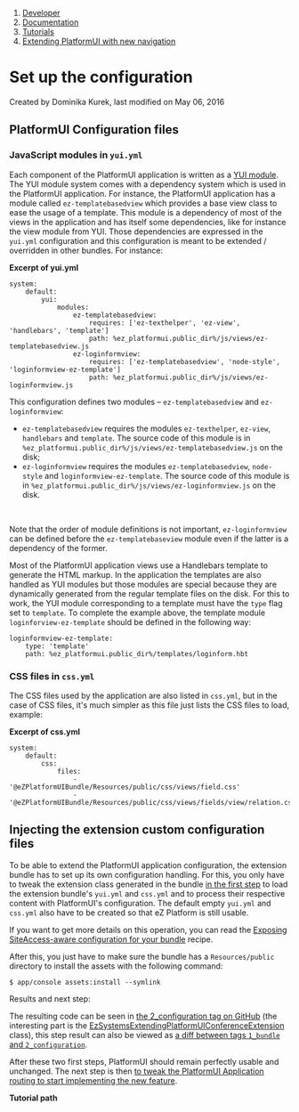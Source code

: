 1.  [Developer](index.html)
2.  [Documentation](Documentation_31429504.html)
3.  [Tutorials](Tutorials_31429522.html)
4.  [Extending PlatformUI with new navigation](Extending-PlatformUI-with-new-navigation_31430235.html)

# Set up the configuration 

Created by Dominika Kurek, last modified on May 06, 2016

## PlatformUI Configuration files

### JavaScript modules in `yui.yml`

Each component of the PlatformUI application is written as a [YUI module](http://yuilibrary.com/yui/docs/yui/create.html). The YUI module system comes with a dependency system which is used in the PlatformUI application. For instance, the PlatformUI application has a module called `ez-templatebasedview` which provides a base view class to ease the usage of a template. This module is a dependency of most of the views in the application and has itself some dependencies, like for instance the view module from YUI. Those dependencies are expressed in the `yui.yml` configuration and this configuration is meant to be extended / overridden in other bundles. For instance:

**Excerpt of yui.yml**

``` brush:
system:
    default:
        yui:
            modules:                
                ez-templatebasedview:
                    requires: ['ez-texthelper', 'ez-view', 'handlebars', 'template']
                    path: %ez_platformui.public_dir%/js/views/ez-templatebasedview.js
                ez-loginformview:
                    requires: ['ez-templatebasedview', 'node-style', 'loginformview-ez-template']
                    path: %ez_platformui.public_dir%/js/views/ez-loginformview.js
```

This configuration defines two modules – `ez-templatebasedview` and `ez-loginformview`:

-   `ez-templatebasedview` requires the modules `ez-texthelper`, `ez-view`, `handlebars` and `template`. The source code of this module is in `%ez_platformui.public_dir%/js/views/ez-templatebasedview.js` on the disk;
-   `ez-loginformview` requires the modules `ez-templatebasedview`, `node-style` and `loginformview-ez-template`. The source code of this module is in `%ez_platformui.public_dir%/js/views/ez-loginformview.js` on the disk.

 

Note that the order of module definitions is not important, `ez-loginformview` can be defined before the `ez-templatebaseview` module even if the latter is a dependency of the former.

Most of the PlatformUI application views use a Handlebars template to generate the HTML markup. In the application the templates are also handled as YUI modules but those modules are special because they are dynamically generated from the regular template files on the disk. For this to work, the YUI module corresponding to a template must have the `type` flag set to `template`. To complete the example above, the template module `loginforview-ez-template` should be defined in the following way:

``` brush:
loginformview-ez-template:
    type: 'template'
    path: %ez_platformui.public_dir%/templates/loginform.hbt
```

### CSS files in `css.yml`

The CSS files used by the application are also listed in `css.yml`, but in the case of CSS files, it's much simpler as this file just lists the CSS files to load, example:

**Excerpt of css.yml**

``` brush:
system:
    default:
        css:
            files:
                - '@eZPlatformUIBundle/Resources/public/css/views/field.css'
                - '@eZPlatformUIBundle/Resources/public/css/views/fields/view/relation.css'
```

## Injecting the extension custom configuration files

To be able to extend the PlatformUI application configuration, the extension bundle has to set up its own configuration handling. For this, you only have to tweak the extension class generated in the bundle [in the first step](Create-the-extension-Bundle_31430237.html) to load the extension bundle's `yui.yml` and `css.yml` and to process their respective content with PlatformUI's configuration. The default empty `yui.yml` and `css.yml` also have to be created so that eZ Platform is still usable.

If you want to get more details on this operation, you can read the [Exposing SiteAccess-aware configuration for your bundle](Exposing-SiteAccess-aware-configuration-for-your-bundle_31429794.html) recipe.

After this, you just have to make sure the bundle has a `Resources/public` directory to install the assets with the following command:

``` brush:
$ app/console assets:install --symlink
```

Results and next step:

The resulting code can be seen in [the 2\_configuration tag on GitHub](https://github.com/ezsystems/ExtendingPlatformUIConferenceBundle/tree/2_configuration) (the interesting part is the [EzSystemsExtendingPlatformUIConferenceExtension](https://github.com/ezsystems/ExtendingPlatformUIConferenceBundle/blob/2_configuration/DependencyInjection/EzSystemsExtendingPlatformUIConferenceExtension.php) class), this step result can also be viewed as [a diff between tags `1_bundle` and `2_configuration`](https://github.com/ezsystems/ExtendingPlatformUIConferenceBundle/compare/1_bundle...2_configuration).

After these two first steps, PlatformUI should remain perfectly usable and unchanged. The next step is then [to tweak the PlatformUI Application routing to start implementing the new feature](Alter-the-JavaScript-Application-routing_31430241.html).

**Tutorial path**






